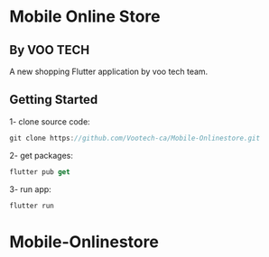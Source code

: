 # Mobile Online Store
## By VOO TECH

A new shopping Flutter application by voo tech team.

## Getting Started

1- clone source code:
```dart
git clone https://github.com/Vootech-ca/Mobile-Onlinestore.git
```

2- get packages:
```dart
flutter pub get
```

3- run app:
  ```dart
  flutter run
  ```



# Mobile-Onlinestore
